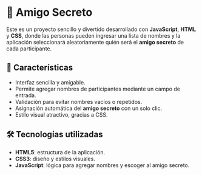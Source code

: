 # 🎉 Amigo Secreto

Este es un proyecto sencillo y divertido desarrollado con **JavaScript**, **HTML** y **CSS**, donde las personas pueden ingresar una lista de nombres y la aplicación seleccionará aleatoriamente quién será el **amigo secreto** de cada participante.  

## 🚀 Características

- Interfaz sencilla y amigable.  
- Permite agregar nombres de participantes mediante un campo de entrada.  
- Validación para evitar nombres vacíos o repetidos.  
- Asignación automática del **amigo secreto** con un solo clic.  
- Estilo visual atractivo, gracias a CSS.  

## 🛠️ Tecnologías utilizadas

- **HTML5**: estructura de la aplicación.  
- **CSS3**: diseño y estilos visuales.  
- **JavaScript**: lógica para agregar nombres y escoger al amigo secreto.  

